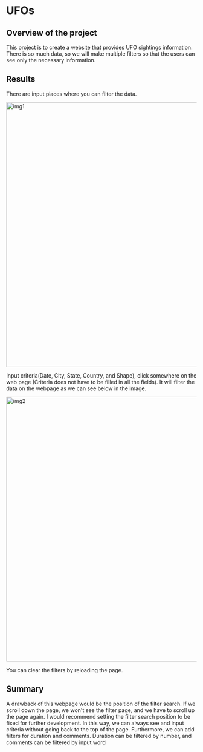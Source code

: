 # UFOs

## Overview of the project
This project is to create a website that provides UFO sightings information. There is so much data, so we will make multiple filters so that the users can see only the necessary information. 

## Results

There are input places where you can filter the data.

<img width="700" alt="img1" src="https://user-images.githubusercontent.com/85041697/148976522-a9c26318-815a-4b24-9eba-6c066b2e8e27.png">

Input criteria(Date, City, State, Country, and Shape), click somewhere on the web page (Criteria does not have to be filled in all the fields). It will filter the data on the webpage as we can see below in the image.

<img width="700" alt="img2" src="https://user-images.githubusercontent.com/85041697/148976530-7510e6be-e917-426f-ac6c-8ecf58c808df.png">

You can clear the filters by reloading the page.

## Summary
A drawback of this webpage would be the position of the filter search. If we scroll down the page, we won't see the filter page, and we have to scroll up the page again. I would recommend setting the filter search position to be fixed for further development. In this way, we can always see and input criteria without going back to the top of the page. Furthermore, we can add filters for duration and comments. Duration can be filtered by number, and comments can be filtered by input word